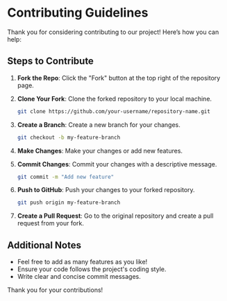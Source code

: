 # Contributing Guidelines

Thank you for considering contributing to our project! Here’s how you can help:

## Steps to Contribute

1. **Fork the Repo**: Click the "Fork" button at the top right of the repository page.

2. **Clone Your Fork**: Clone the forked repository to your local machine.
    ```bash
    git clone https://github.com/your-username/repository-name.git
    ```

3. **Create a Branch**: Create a new branch for your changes.
    ```bash
    git checkout -b my-feature-branch
    ```

4. **Make Changes**: Make your changes or add new features.

5. **Commit Changes**: Commit your changes with a descriptive message.
    ```bash
    git commit -m "Add new feature"
    ```

6. **Push to GitHub**: Push your changes to your forked repository.
    ```bash
    git push origin my-feature-branch
    ```

7. **Create a Pull Request**: Go to the original repository and create a pull request from your fork.

## Additional Notes

- Feel free to add as many features as you like!
- Ensure your code follows the project's coding style.
- Write clear and concise commit messages.

Thank you for your contributions!
